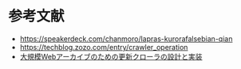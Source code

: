 # 参考文献

 - https://speakerdeck.com/chanmoro/lapras-kurorafalsebian-qian
 - https://techblog.zozo.com/entry/crawler_operation
 - [大規模Webアーカイブのための更新クローラの設計と実装](https://www.ieice.org/~de/DEWS/DEWS2007/pdf/b9-5.pdf)